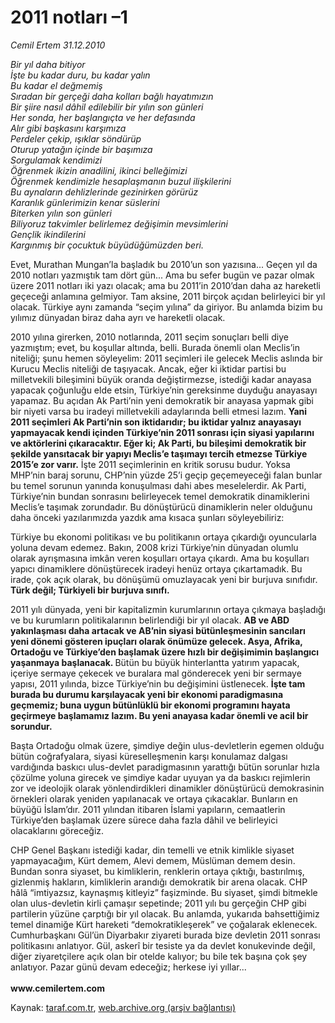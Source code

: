# 2011 notları –1 

*Cemil Ertem 31.12.2010*

<div class="yazi"><p><i>Bir yıl daha bitiyor<br/>İşte bu kadar duru, bu kadar yalın<br/>Bu kadar el değmemiş<br/>Sıradan bir gerçeği daha kolları bağlı hayatımızın<br/>Bir şiire nasıl dâhil edilebilir bir yılın son günleri<br/>Her sonda, her başlangıçta ve her defasında<br/>Alır gibi başkasını karşımıza<br/>Perdeler çekip, ışıklar söndürüp<br/>Oturup yatağın içinde bir başımıza<br/>Sorgulamak kendimizi<br/>Öğrenmek ikizin anadilini, ikinci belleğimizi<br/>Öğrenmek kendimizle hesaplaşmanın buzul ilişkilerini<br/>Bu aynaların dehlizlerinde gezinirken görürüz<br/>Karanlık günlerimizin kenar süslerini<br/>Biterken yılın son günleri<br/>Biliyoruz takvimler belirlemez değişimin mevsimlerini<br/>Gençlik ikindilerini<br/>Kargınmış bir çocuktuk büyüdüğümüzden beri.</i></p>
<p>Evet, Murathan Mungan’la başladık bu 2010’un son yazısına... Geçen yıl da 2010 notları yazmıştık tam dört gün... Ama bu sefer bugün ve pazar olmak üzere 2011 notları iki yazı olacak; ama bu 2011’in 2010’dan daha az hareketli geçeceği anlamına gelmiyor. Tam aksine, 2011 birçok açıdan belirleyici bir yıl olacak. Türkiye aynı zamanda “seçim yılına” da giriyor. Bu anlamda bizim bu yılımız dünyadan biraz daha ayrı ve hareketli olacak. </p>
<p>2010 yılına girerken, 2010 notlarında, 2011 seçim sonuçları belli diye yazmıştım; evet, bu koşullar altında, belli. Burada önemli olan Meclis’in niteliği; şunu hemen söyleyelim: 2011 seçimleri ile gelecek Meclis aslında bir Kurucu Meclis niteliği de taşıyacak. Ancak, eğer ki iktidar partisi bu milletvekili bileşimini büyük oranda değiştirmezse, istediği kadar anayasa yapacak çoğunluğu elde etsin, Türkiye’nin gereksinme duyduğu anayasayı yapamaz. Bu açıdan Ak Parti’nin yeni demokratik bir anayasa yapmak gibi bir niyeti varsa bu iradeyi milletvekili adaylarında belli etmesi lazım. <b>Yani 2011 seçimleri Ak Parti’nin son iktidarıdır; bu iktidar yalnız anayasayı yapmayacak kendi içinden Türkiye’nin 2011 sonrası için siyasi yapılarını ve aktörlerini çıkaracaktır. Eğer ki; Ak Parti, bu bileşimi demokratik bir şekilde yansıtacak bir yapıyı Meclis’e taşımayı tercih etmezse Türkiye 2015’e zor varır.</b> İşte 2011 seçimlerinin en kritik sorusu budur. Yoksa MHP’nin baraj sorunu, CHP’nin yüzde 25’i geçip geçemeyeceği falan bunlar bu temel sorunun yanında konuşulması dahi abes meselelerdir. Ak Parti, Türkiye’nin bundan sonrasını belirleyecek temel demokratik dinamiklerini Meclis’e taşımak zorundadır. Bu dönüştürücü dinamiklerin neler olduğunu daha önceki yazılarımızda yazdık ama kısaca şunları söyleyebiliriz: </p>
<p>Türkiye bu ekonomi politikası ve bu politikanın ortaya çıkardığı oyuncularla yoluna devam edemez. Bakın, 2008 krizi Türkiye’nin dünyadan olumlu olarak ayrışmasına imkân veren koşulları ortaya çıkardı. Ama bu koşulları yapıcı dinamiklere dönüştürecek iradeyi henüz ortaya çıkartamadık. Bu irade, çok açık olarak, bu dönüşümü omuzlayacak yeni bir burjuva sınıfıdır. <b>Türk değil; Türkiyeli bir burjuva sınıfı. </b></p>
<p>2011 yılı dünyada, yeni bir kapitalizmin kurumlarının ortaya çıkmaya başladığı ve bu kurumların politikalarının belirlendiği bir yıl olacak. <b>AB ve ABD yakınlaşması daha artacak ve AB’nin siyasi bütünleşmesinin sancıları yeni dönemi gösteren ipuçları olarak önümüze gelecek. Asya, Afrika, Ortadoğu ve Türkiye’den başlamak üzere hızlı bir değişimimin başlangıcı yaşanmaya başlanacak. </b>Bütün bu büyük hinterlantta yatırım yapacak, içeriye sermaye çekecek ve buralara mal gönderecek yeni bir sermaye yapısı, 2011 yılında, bizce Türkiye’nin bu değişimini üstlenecek. <b>İşte tam burada bu durumu karşılayacak yeni bir ekonomi paradigmasına geçmemiz; buna uygun bütünlüklü bir ekonomi programını hayata geçirmeye başlamamız lazım. Bu yeni anayasa kadar önemli ve acil bir sorundur.</b> </p>
<p>Başta Ortadoğu olmak üzere, şimdiye değin ulus-devletlerin egemen olduğu bütün coğrafyalara, siyasi küreselleşmenin karşı konulamaz dalgası vardığında baskıcı ulus-devlet paradigmasının yarattığı bütün sorunlar hızla çözülme yoluna girecek ve şimdiye kadar uyuyan ya da baskıcı rejimlerin zor ve ideolojik olarak yönlendirdikleri dinamikler dönüştürücü demokrasinin örnekleri olarak yeniden yapılanacak ve ortaya çıkacaklar. Bunların en büyüğü İslam’dır. 2011 yılından itibaren İslami yapıların, cemaatlerin Türkiye’den başlamak üzere sürece daha fazla dâhil ve belirleyici olacaklarını göreceğiz. </p>
<p>CHP Genel Başkanı istediği kadar, din temelli ve etnik kimlikle siyaset yapmayacağım, Kürt demem, Alevi demem, Müslüman demem desin. Bundan sonra siyaset, bu kimliklerin, renklerin ortaya çıktığı, bastırılmış, gizlenmiş hakların, kimliklerin arandığı demokratik bir arena olacak. CHP hâlâ “imtiyazsız, kaynaşmış kitleyiz” faşizminde. Bu siyaset, şimdi bitmekle olan ulus-devletin kirli çamaşır sepetinde; 2011 yılı bu gerçeğin CHP gibi partilerin yüzüne çarptığı bir yıl olacak. Bu anlamda, yukarıda bahsettiğimiz temel dinamiğe Kürt hareketi “demokratikleşerek” ve çoğalarak eklenecek. Cumhurbaşkanı Gül’ün Diyarbakır ziyareti burada bize devletin 2011 sonrası politikasını anlatıyor. Gül, askerî bir tesiste ya da devlet konukevinde değil, diğer ziyaretçilere açık olan bir otelde kalıyor; bu bile tek başına çok şey anlatıyor. Pazar günü devam edeceğiz; herkese iyi yıllar...<br/><br/><b>www.cemilertem.com</b><b> </b></p>
</div>

Kaynak: [taraf.com.tr](http://www.taraf.com.tr/cemil-ertem/makale-2011-notlari-1.htm), [web.archive.org (arşiv bağlantısı)](http://web.archive.org/web/20131107103633/http://www.taraf.com.tr/cemil-ertem/makale-2011-notlari-1.htm)
